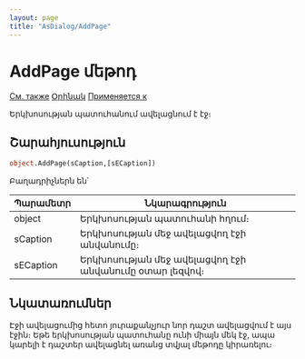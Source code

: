 ```yaml
---
layout: page
title: "AsDialog/AddPage"
---
```



# AddPage մեթոդ

[См. также](../Asustpar.md)
[Օրինակ](../../Examples/E_AsUstPar.html) [Применяется к](../Asustpar.md)

Երկխոսության պատուհանում ավելացնում է էջ։

## Շարահյուսություն

``` vb
object.AddPage(sCaption,[sECaption])
```

Բաղադրիչներն են՝


| Պարամետր | Նկարագրություն |
|--|--|
| object | Երկխոսության պատուհանի հղում։ |
| sCaption | Երկխոսության մեջ ավելացվող էջի անվանումը։ |
| sECaption| Երկխոսության մեջ ավելացվող էջի անվանումը օտար լեզվով։ |

## Նկատառումներ

Էջի ավելացումից հետո յուրաքանչյուր նոր դաշտ ավելացվում է այս էջին։ Եթե երկխոսության պատուհանը ունի միայն մեկ էջ, ապա կարելի է դաշտեր ավելացնել առանց տվյալ մեթոդը կիրառելու։
